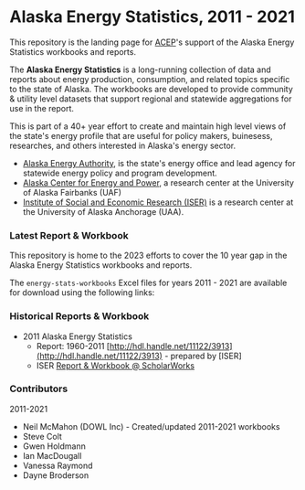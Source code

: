 # Alaska Energy Statistics, 2011 - 2021

This repository is the landing page for [ACEP](https://uaf.edu/acep)'s support of the Alaska Energy Statistics workbooks and reports. 

The **Alaska Energy Statistics** is a long-running collection of data and reports about  energy production, consumption, and related topics specific to the state of Alaska.  The workbooks are developed to provide community & utility level datasets that support regional and statewide aggregations for use in the report.

This is part of a 40+ year effort to create and maintain high level views of the state's energy profile that are useful for policy makers, buinesess, researches, and others interested in Alaska's energy sector.  

- [Alaska Energy Authority](https://www.akenergyauthority.org/), is the state's energy office and lead agency for statewide energy policy and program development.
- [Alaska Center for Energy and Power](https://uaf.edu/acep), a research center at the University of Alaska Fairbanks (UAF)
- [Institute of Social and Economic Research (ISER)](https://iseralaska.org/) is a research center at the University of Alaska Anchorage (UAA).

### Latest Report & Workbook

This repository is home to the 2023 efforts to cover the 10 year gap in the Alaska Energy Statistics workbooks and reports. 

The `energy-stats-workbooks` Excel files for years 2011 - 2021 are available for download using the following links: 




### Historical Reports & Workbook

- 2011 Alaska Energy Statistics 
  - Report: 1960-2011 [http://hdl.handle.net/11122/3913](http://hdl.handle.net/11122/3913) - prepared by [ISER]
  - ISER [Report & Workbook @ ScholarWorks](https://scholarworks.alaska.edu/handle/11122/3852)


### Contributors

2011-2021
- Neil McMahon (DOWL Inc) - Created/updated 2011-2021 workbooks
- Steve Colt 
- Gwen Holdmann 
- Ian MacDougall 
- Vanessa Raymond 
- Dayne Broderson 
